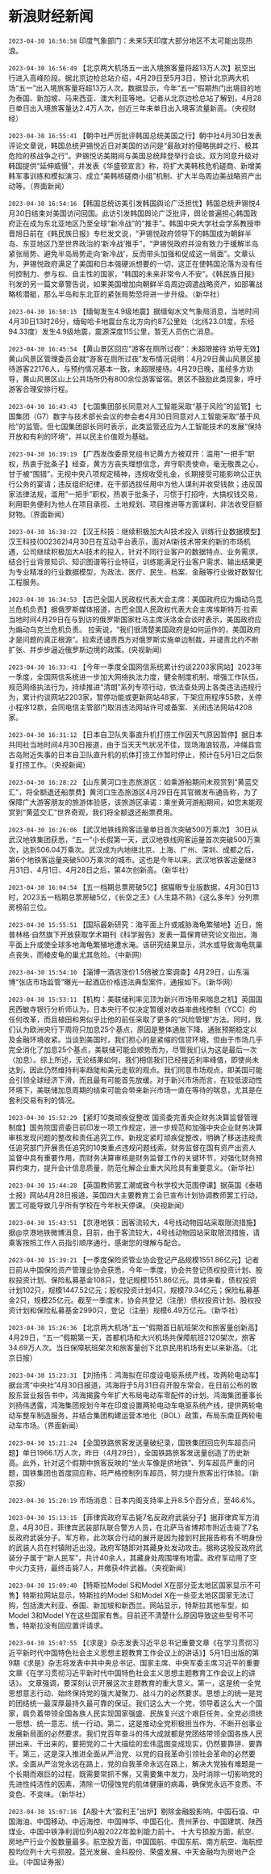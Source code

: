 # 新浪财经新闻
`2023-04-30 16:56:58` 印度气象部门：未来5天印度大部分地区不太可能出现热浪。

`2023-04-30 16:56:49` 【北京两大机场五一出入境旅客量将超13万人次】航空出行进入高峰阶段。据北京边检总站介绍，4月29日至5月3日，预计北京两大机场“五一”出入境旅客量将超13万人次。数据显示，今年“五一”假期热门出境目的地为泰国、新加坡、马来西亚、澳大利亚等地。记者从北京边检总站了解到，4月28日单日出入境旅客量达2.4万人次，创近三年来单日出入境客流量新高。（央视财经）

`2023-04-30 16:55:41` 【朝中社严厉批评韩国总统美国之行】朝中社4月30日发表评论文章说，韩国总统尹锡悦近日对美国的访问是“最敌对的侵略挑衅之行、极其危险的核战争之行”。尹锡悦访美期间与美国总统拜登举行会谈。双方同意升级对韩国提供“延伸威慑”，并发表《华盛顿宣言》称，将扩大美韩核危机磋商、新增美韩军事训练和模拟演习、成立“美韩核磋商小组”机制、扩大半岛周边美战略资产出动等。（界面新闻）

`2023-04-30 16:54:16` 【韩国总统访美引发韩国舆论广泛担忧】韩国总统尹锡悦4月30日结束对美国访问回国。此访引发韩国舆论广泛批评，舆论普遍担心韩国政府正在成为东北亚地区乃至全球“新冷战”的“推手”。韩国中央大学社会学系教授申晋旭日前在《韩民族日报》专栏发文说，“尹锡悦政府领导下的韩国成为朝鲜半岛、东亚地区乃至世界政治的‘新冷战’推手”，“尹锡悦政府并没有致力于缓解半岛紧张局势、避免半岛局势走向‘新冷战’，反而带头加强和促成这一局面”。文章认为，尹锡悦政府满足了美国和日本强硬派想要的一切，这正在使韩国沦落为没有任何控制力、参与权、自主性的国家，“韩国的未来非常令人不安”。《韩民族日报》刊发的另一篇文章警告说，如果美国增加向朝鲜半岛周边调遣战略资产，如部署战略核潜艇，那么半岛和东北亚的紧张局势恐将进一步升级。（新华社）

`2023-04-30 16:50:15` 【缅甸发生4.9级地震】据缅甸水文气象局消息，当地时间4月30日13时26分，缅甸哈卡地震台东北方向约87公里处（北纬23.01度，东经94.33度）发生4.9级地震，震源深度115公里，暂无人员伤亡消息。

`2023-04-30 16:45:54` 【黄山景区回应“游客在厕所过夜”：未超限接待 劝导无效】黄山风景区管理委员会就“游客在厕所过夜”发布情况说明：4月29日黄山风景区接待游客22176人，与预约情况基本一致，未超限接待。4月29日晚，虽经多方劝导，黄山风景区山上公共场所仍有800余位游客留宿。景区不鼓励此类现象，呼吁游客合理安排行程。

`2023-04-30 16:43:43` 【七国集团部长同意对人工智能采取“基于风险”的监管】七国集团（G7）数字与技术部长会议的参会者4月30日同意对人工智能采取“基于风险”的监管。但七国集团部长同时表示，此类监管还应为人工智能技术的发展“保持开放和有利的环境”，并以民主价值观为基础。

`2023-04-30 16:39:19` 【广西发改委原党组书记黄方方被双开：滥用“一把手”职权，热衷于批条子】经查，黄方方丧失理想信念，弃守职责使命，毫无敬畏之心，甘于被“围猎”，无视中央八项规定精神，违规收受礼金，长期接受可能影响公正执行公务的宴请；违反组织纪律，在干部选拔任用中为他人谋利并收受钱款；违反国家法律法规，滥用“一把手”职权，热衷于批条子，习惯于打招呼，大搞权钱交易，利用职务便利为他人在项目承揽、土地规划、项目推进等方面谋利，非法收受巨额财物。（界面新闻）

`2023-04-30 16:38:22` 【汉王科技：继续积极加大AI技术投入 训练行业数据模型】汉王科技(002362)4月30日在互动平台表示，面对AI新技术带来的新的市场机遇，公司继续积极加大AI技术的投入，针对不同行业客户的数据特点、业务需求，结合行业背景知识、知识图谱等行业特征，训练能满足行业客户需求、输出结果更为专业精准的行业数据模型，为政法、医疗、民生、档案、金融等行业做好数智化工程服务。

`2023-04-30 16:34:53` 【古巴全国人民政权代表大会主席：美国政府应为煽动乌克兰危机负责】据俄罗斯媒体报道，古巴全国人民政权代表大会主席埃斯特万·拉索当地时间4月29日在与到访的俄罗斯国家杜马主席沃洛金会谈时表示，美国政府应为煽动乌克兰危机负责。 拉索说，“我们很清楚美国政府是如何运作的，美国政府才是问题的真正根源”。拉索还谴责西方对俄罗斯实施单边制裁，并谴责北约不断扩张、并步步逼近俄罗斯边境的政策。(央视新闻)

`2023-04-30 16:33:41` 【今年一季度全国网信系统累计约谈2203家网站】2023年一季度，全国网信系统进一步加大网络执法力度，健全制度机制，增强工作队伍，规范网络执法行为，持续推进“清朗”系列专项行动，依法查处网上各类违法违规行为，累计约谈网站2203家，暂停功能或更新网站48家，下架应用程序55款，关停小程序12款，会同电信主管部门取消违法网站许可或备案、关闭违法网站4208家。

`2023-04-30 16:31:12` 【日本自卫队失事直升机打捞工作因天气原因暂停】据日本共同社当地时间4月30日报道，由于当天天气状况不佳，现场海浪较高，冲绳县宫古岛附近失事的日本自卫队直升机的机体打捞工作暂时停止，预计在5月1日之后恢复打捞工作。（央视新闻）

`2023-04-30 16:28:22` 【山东黄河口生态旅游区：如乘游船期间未观赏到“黄蓝交汇”，将全额退还船票费】黄河口生态旅游区4月29日在其官微发布通告称，为了保障广大游客朋友的旅游体验感，该旅游区承诺：乘坐黄河游船期间，如您未能观赏到“黄蓝交汇”世界奇观，我们将全额退还船票费用。

`2023-04-30 16:26:06` 【武汉地铁线网客运量单日首次突破500万乘次】 30日从武汉地铁集团获悉，“五一”小长假第一天，武汉地铁线网客运量首次突破500万乘次，达到506.04万乘次。武汉成为内地继北京、上海、广州、深圳、成都之后，第6个地铁客运量突破500万乘次的城市。这也是今年以来，武汉地铁客运量继3月31日、4月1日、4月28日之后，第4次创新高。（新华社）

`2023-04-30 16:04:54` 【五一档期总票房破5亿】据猫眼专业版数据，4月30日13时，2023五一档期总票房破5亿，《长空之王》《人生路不熟》《这么多年》分列票房榜前三位。

`2023-04-30 15:55:51` 【国际最新研究：海平面上升或威胁海龟繁殖地】近日，施普林格·自然旗下开放获取学术期刊《科学报告》发表一篇保育研究论文指出，海平面上升或使全球多地海龟繁殖地遭水淹。该研究结果显示，洪水或导致海龟筑巢点丧失，而棱皮龟的巢尤其危险。（中新网）

`2023-04-30 15:54:10` 【淄博一酒店涨价1.5倍被立案调查】4月29日，山东淄博“张店市场监管”曝光一起酒店价格违法典型案件，通报如下。（新华网）

`2023-04-30 15:53:11` 【机构：美联储利率见顶为新兴市场带来喘息之机】英国国民西敏寺银行分析师认为，日本央行不仅决定暂缓对收益率曲线控制（YCC）的任何改革，而且植田和男似乎比他的前任采取了更多的“风险管理”方法。同时，我们认为欧洲央行下周将只加息25个基点，原因是整体通胀下降、通胀预期稳定以及金融环境收紧。当谈到美国时，我们担心的是紧缩的信贷环境，但由于市场几乎完全消化了加息25个基点，美联储可能会顺势而为，尽管我们认为这是最后一次（加息）。综上所述，无论结果如何，我们相信我们已经接近利率峰值，即使尚未达到，因此仍然维持利率趋陡和美元走软的观点。我们同意市场观点，即美国可能会引领全球经济下滑，而且最有可能首先放缓。对于新兴市场而言，在较低波动性环境下，美联储加息周期的结束可能会带来新兴市场一直在等待的喘息，尤其是在套利交易有利的情况。

`2023-04-30 15:52:29` 【紧盯10类顽疾促整改 国资委完善央企财务决算监督管理制度】国务院国资委日前印发一项工作规定，进一步规范和加强中央企业财务决算审核发现问题的整改和责任追究工作。新规定紧盯顽疾促整改，明确了移送违规责任追究部门开展责任追究的10类重点违规问题线索。财务监督在国有资产出资人监督中具有重要作用，而财务决算审核是财务监督工作的关键环节，对强化财务预算约束力，提升会计信息质量，防范化解企业重大风险具有重要意义。（新华社）

`2023-04-30 15:44:28` 【英国教师罢工潮或致今秋学校大范围停课】据英国《泰晤士报》网站4月28日报道，英国四大主要教育工会已宣布计划协调教师罢工行动，罢工可能导致几乎所有学校在今年秋天停课。（央视新闻）

`2023-04-30 15:43:51` 【京港地铁：因客流较大，4号线动物园站采取限流措施】据@京港地铁微博消息，目前，由于客流较大，4号线动物园站采取限流措施，请乘客按照工作人员指引顺序通行，感谢您的理解与配合。

`2023-04-30 15:39:21` 【一季度保险资管业协会登记产品规模1551.86亿元】记者日前从中国保险资产管理业协会获悉，今年一季度，协会共登记债权投资计划、股权投资计划、保险私募基金108只，登记规模1551.86亿元。具体来看，债权投资计划102只，规模1447.52亿元；股权投资计划4只，规模79.34亿元；保险私募基金2只，规模25亿元。截至一季度末，协会共登记（注册）债权投资计划、股权投资计划和保险私募基金2990只，登记（注册）规模6.49万亿元。（新华社）

`2023-04-30 15:26:36` 【北京两大机场“五一”假期首日航班架次和旅客量创新高】4月29日，“五一”假期第一天，首都机场和大兴机场共保障航班2120架次，旅客34.69万人次。当日保障航班架次和旅客量创下北京民用机场有史以来新高。（北京日报）

`2023-04-30 15:23:31` 【刘扬伟：鸿海拟在印度设电驱系统产线，攻两轮电动车】据台湾“中央社”4月30日报道，鸿海将于5月31日召开股东常会，在日前公布的致股东营业报告书中，鸿海揭露今年扩大布局电动车零配件的计划。鸿海集团董事长刘扬伟透露，鸿海集团规划今年在印度设置两轮电动车电驱系统产线，提供两轮电动车整车制造服务，并结合集团构建运营本地化（BOL）政策，布局东南亚两轮电动车市场。（界面新闻）

`2023-04-30 15:21:24` 【全国铁路旅客发送量破纪录，国铁集团回应列车超员问题】单日1966.1万人次，昨日（4月29日），全国铁路旅客发送量创造了历史新高。此外，针对这个假期中旅客反映的“坐火车像是挤地铁”、列车超员严重的问题，国铁集团也首度回应称，将严格控制列车超员，努力提升旅客出行体验。（新京报）

`2023-04-30 15:20:19` 市场消息：日本内阁支持率上升8.5个百分点，至46.6%。

`2023-04-30 15:13:15` 【菲律宾政府军击毙7名反政府武装分子】据菲律宾军方消息，4月30日，菲律宾武装部队联合警方人员，在北萨马省博邦市附近击毙了7名反政府武装分子。军方称，此次联合行动的展开是因为接到村民报告称有不明身份的武装人员在村镇附近出没。政府军随即对其藏身处发动攻击。据称这股反政府武装分子属于“新人民军”，共计40余人，其藏身处周围埋有地雷。政府军动用了空中火力支持，最终击毙7人，并缴获4件武器。（央视新闻）

`2023-04-30 15:09:40` 【特斯拉Model S和Model X在部分亚太地区国家显示不可售】特斯拉网站显示，特斯拉的Model S和Model X在一些亚太地区国家无法订购，包括澳大利亚、泰国、新加坡和新西兰。网站显示，特斯拉其他车型，如Model 3和Model Y在这些国家有售。目前还不清楚什么原因导致这些型号不可售，特斯拉没有回应置评请求。

`2023-04-30 15:07:55` 【《求是》杂志发表习近平总书记重要文章《在学习贯彻习近平新时代中国特色社会主义思想主题教育工作会议上的讲话》】5月1日出版的第9期《求是》杂志将发表中共中央总书记、国家主席、中央军委主席习近平的重要文章《在学习贯彻习近平新时代中国特色社会主义思想主题教育工作会议上的讲话》。 文章强调，要深刻认识开展这次主题教育的重大意义。第一，这是统一全党思想意志行动、始终保持党的强大凝聚力、战斗力的必然要求。思想上的统一是党的团结统一最深厚最持久最可靠的保证。我们这么大一个党，领导着这么大一个国家，肩负着带领全国各族人民实现国家强盛、民族复兴这个艰巨任务，全党必须统一思想、统一意志、统一行动。第二，这是推动全党积极担当作为、不断开创事业发展新局面的必然要求。我们党百年奋斗的伟大成就都是党团结带领全国各族人民拼出来、干出来的，要把党的二十大描绘的宏伟蓝图变成现实，仍然要靠拼、要靠干。第三，这是深入推进全面从严治党、以党的自我革命引领社会革命的必然要求。全面从严治党永远在路上，党的自我革命永远在路上，解决大党独有难题是一个长期而艰巨的过程，既需要常抓不懈，又需要集中发力，及时消除一切影响党的先进性纯洁性的因素，清除一切侵蚀党的肌体健康的病毒，确保党永远不变质、不变色、不变味。（新华社）

`2023-04-30 15:07:16` 【A股十大“盈利王”出炉】剔除金融股影响，中国石油、中国海油、中国移动、中远海控、中国神华、中国石化、贵州茅台、中国建筑、陕西煤业、中国中铁净利润位列A股2022年盈利能力前十。 十大亏损股方面，航空、房地产行业个股数量最多。航空股方面，中国国航、中国东航、南方航空、海航控股均位列十大亏损股。蓝光发展、金科股份、荣盛发展、中天金融均为房地产企业。（中国证券报）

